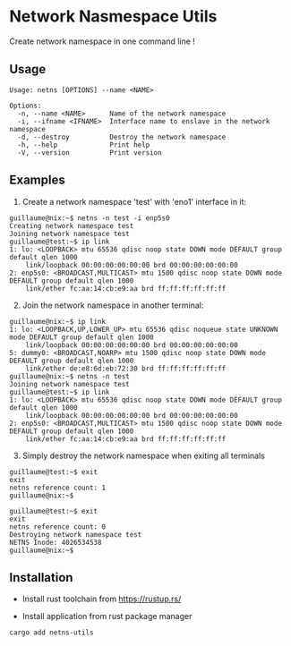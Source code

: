 
# Network Nasmespace Utils

Create network namespace in one command line !

## Usage

```
Usage: netns [OPTIONS] --name <NAME>

Options:
  -n, --name <NAME>      Name of the network namespace
  -i, --ifname <IFNAME>  Interface name to enslave in the network namespace
  -d, --destroy          Destroy the network namespace
  -h, --help             Print help
  -V, --version          Print version
```

## Examples
1. Create a network namespace 'test' with 'eno1' interface in it:
```
guillaume@nix:~$ netns -n test -i enp5s0
Creating network namespace test
Joining network namespace test
guillaume@test:~$ ip link
1: lo: <LOOPBACK> mtu 65536 qdisc noop state DOWN mode DEFAULT group default qlen 1000
    link/loopback 00:00:00:00:00:00 brd 00:00:00:00:00:00
2: enp5s0: <BROADCAST,MULTICAST> mtu 1500 qdisc noop state DOWN mode DEFAULT group default qlen 1000
    link/ether fc:aa:14:cb:e9:aa brd ff:ff:ff:ff:ff:ff
```

2. Join the network namespace in another terminal:
```
guillaume@nix:~$ ip link
1: lo: <LOOPBACK,UP,LOWER_UP> mtu 65536 qdisc noqueue state UNKNOWN mode DEFAULT group default qlen 1000
    link/loopback 00:00:00:00:00:00 brd 00:00:00:00:00:00
5: dummy0: <BROADCAST,NOARP> mtu 1500 qdisc noop state DOWN mode DEFAULT group default qlen 1000
    link/ether de:e8:6d:eb:72:30 brd ff:ff:ff:ff:ff:ff
guillaume@nix:~$ netns -n test
Joining network namespace test
guillaume@test:~$ ip link
1: lo: <LOOPBACK> mtu 65536 qdisc noop state DOWN mode DEFAULT group default qlen 1000
    link/loopback 00:00:00:00:00:00 brd 00:00:00:00:00:00
2: enp5s0: <BROADCAST,MULTICAST> mtu 1500 qdisc noop state DOWN mode DEFAULT group default qlen 1000
    link/ether fc:aa:14:cb:e9:aa brd ff:ff:ff:ff:ff:ff
```

3. Simply destroy the network namespace when exiting all terminals
```
guillaume@test:~$ exit
exit
netns reference count: 1
guillaume@nix:~$ 

guillaume@test:~$ exit
exit
netns reference count: 0
Destroying network namespace test
NETNS Inode: 4026534538
guillaume@nix:~$ 
```

## Installation
- Install rust toolchain from https://rustup.rs/

- Install application from rust package manager
```
cargo add netns-utils
```
